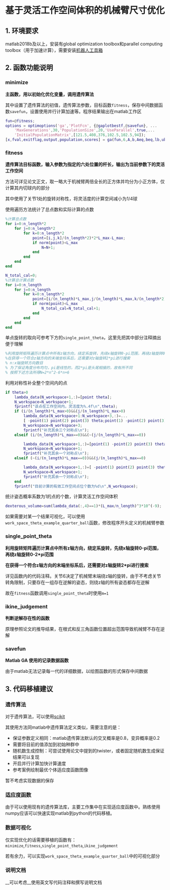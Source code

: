# 基于灵活工作空间体积的机械臂尺寸优化

## 1. 环境要求

matlab2018b及以上，安装有global optimization toolbox和parallel computing toolbox（用于加速计算），需要安装[机器人工具箱](http://www.petercorke.com/*Robotics*_Toolbox.html )

## 2. 函数功能说明

### minimize

**主函数，用以初始化优化变量，调用遗传算法**

其中设置了遗传算法的初值，遗传算法参数，目标函数`fitness`，保存中间数据函数`savefun`，设置使用并行计算加速等。程序结果输出在matlab工作区

```matlab
fun=@fitness;
options = optimoptions('ga','PlotFcn', {@gaplotbestf,@savefun}, ...
    'MaxGenerations',30,'PopulationSize',20,'UseParallel',true,...
    'InitialPopulationMatrix',[121.5,408,376,102.5,102.5,94]);
[x,fval,exitflag,output,population,scores] = ga(fun,6,A,b,Aeq,beq,lb,ub,nonlcon,options);
```

### fitness

**遗传算法目标函数，输入参数为指定的六处位置的杆长，输出为当前参数下的灵活工作空间**

方法可详见论文正文，取一略大于机械臂两倍全长的正方体并均分为小正方体，仅计算其内切球内的部分

其中使用了关节1处的旋转对称性，将灵活度的计算空间减小为1/4球

使用遍历方法统计了总点数和实际计算的点数

```matlab
%计算总点数
for i=0:n_length*2
    for j=0:n_length*2
        for k=0:n_length*2
            point=[i,j,k]/(n_length*2)*2*L_max-L_max;
            if norm(point)<L_max
                N=N+1;
            end
        end
    end
end

N_total_cal=0;
%计算总计算点数
for i=0:n_length
    for j=0:n_length
        for k=0:n_length*2
            point=[i/(n_length)*L_max,j/(n_length)*L_max,k/(n_length*2)*2*L_max-L_max];
            if norm(point)<L_max
                N_total_cal=N_total_cal+1;
            end
        end
    end
end
```

单点旋转的取向可参考下方的`single_point_theta`，这里先把其中部分注释摘出便于理解

```matlab
%利用旋转矩阵遍历计算点中所有z轴方向，绕定系旋转，先绕x轴旋转0-pi范围，再绕z轴旋转0-2*pi范围
%在获得一个符合z轴方向的末端坐标系后，还需要对z轴旋转2*pi进行搜索
% n:x轴旋转方向数目
% 为了保证角度分布均匀，pi是线性的，而2*pi是头尾相接的，故有所不同
% 按照下述方法所得N=2*n^2-6*n+6
```

利用对称性补全整个空间内的点

```matlab
if theta>0
    lambda_data(N_workspace+1,:)=[point theta];
    N_workspace=N_workspace+1;
    fprintf("该点在工作空间内，灵活度为%.4f\n",theta);
    if (i/(n_length)*L_max>0)&&(j/(n_length)*L_max>0)
        lambda_data(N_workspace+1:N_workspace+3,:)=...
        [ -point(1) point(2) point(3) theta;point(1) -point(2) point(3) theta;-point(1) -point(2) point(3) theta];
        N_workspace=N_workspace+3;
        fprintf("补充其余三个对称点\n");
    elseif (i/(n_length)*L_max==0)&&(~(j/(n_length)*L_max==0))

        lambda_data(N_workspace+1,:)=[point(1) -point(2) point(3) theta];
        N_workspace=N_workspace+1;
        fprintf("补充其余一个对称点\n");
    elseif (~(i/(n_length)*L_max==0))&&(j/(n_length)*L_max==0)

        lambda_data(N_workspace+1,:)=[ -point(1) point(2) point(3) theta];
        N_workspace=N_workspace+1;
        fprintf("补充其余一个对称点\n");
    end
    fprintf("目前计算的有效工作空间点位个数为%d\n",N_workspace);
```

统计姿态概率系数为1的点的个数，计算灵活工作空间体积

```matlab
dexterous_volume=sum(lambda_data(:,4)==1)*(L_max/n_length)^3*10^(-9);
```

如果需要对某一个结果可视化，可以使用`work_space_theta_example_quarter_ball`函数，修改程序开头定义的机械臂参数

### single_point_theta

**利用旋转矩阵遍历计算点中所有z轴方向，绕定系旋转，先绕x轴旋转0-pi范围，再绕z轴旋转0-2*pi范围**

**在获得一个符合z轴方向的末端坐标系后，还需要对z轴旋转2*pi进行搜索**

详见函数内的代码注释。关节6决定了机械臂末端绕z轴的旋转，由于不考虑关节转角限制，只要存在一组存在逆解的姿态，则绕z轴的所有姿态都存在逆解

故在`fitness`函数调用`single_point_theta`时使用`m=1`

### ikine_judgement

__判断逆解存在性的函数__

原理参照论文的推导结果，在根式和反三角函数位置超出范围导致机械臂不存在逆解

### savefun

__Matlab GA 使用的记录数据函数__

由于matlab无法记录每一代的详细数据，以绘图函数的形式保存中间数据

## 3. 代码移植建议

### 遗传算法

对于遗传算法，可以使用[scikit](https://github.com/guofei9987/scikit-opt)

其使用方法同matlab中遗传算法定义类似，需要注意的是：

+ 保证参数定义相同：matlab遗传算法默认的交叉概率是0.8，变异概率是0.2
+ 需要将目前的值添加到初始种群中
+ 随机数生成控制：可尝试使用论文中提到的twister，或者固定随机数生成保证结果可以复现
+ 开启并行计算加快计算速度
+ 参考案例绘制最优个体适应度函数图像

暂不考虑实现数据的保存

### 适应度函数

由于可以使用现有的遗传算法库，主要工作集中在实现适应度函数中。熟练使用numpy应该可以快速实现matlab到python的代码移植。

### 数据可视化

仅实现优化的话需要移植的函数有：`minimize`,`fitness`,`single_point_theta`,`ikine_judgement`

若有余力，可以实现`work_space_theta_example_quarter_ball`中的可视化部分

### 说明文档

__可以考虑__使用英文写代码注释和撰写说明文档